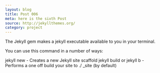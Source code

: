 ```yaml
---
layout: blog
title: Post 006
meta: here is the sixth Post
source: http://jekyllthemes.org/
category: project
---
```


The Jekyll gem makes a jekyll executable available to you in your terminal.

You can use this command in a number of ways:

jekyll new - Creates a new Jekyll site scaffold
jekyll build or jekyll b - Performs a one off build your site to ./ _site (by default)
